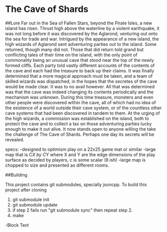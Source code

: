 # The Cave of Shards
##Lore
Far out in the Sea of Fallen Stars, beyond the Pirate Isles, a new island has risen.
Thrust high above the waterline by a violent earthquake, it  was not long before
it was discovered by the Aglarond, venturing out onto the sea for trade and war.
Intrigued by the appearance of a new island, the high wizards of Aglarond sent
adventuring parties out to the island. Some returned, though many did not.
Those that did return told grand but conflicting tales of their time on the
island, with the only point of commonality being an unusual cave that stood
near the top of the newly formed cliffs. Each party told vastly different
accounts of the contents of the cave and each had the treasure to back up their
claims. It was finally determined that a more magical approach must be taken,
and a team of skilled wizards was dispatched, in the hopes that the secretes of
the cave would be made clear. It was to no avail however. All that was determined
was that the cave was indeed changing its contents periodically and the
mechanism was unknown. During this time treasure, monsters and even other
people were discovered within the cave, all of which had no idea of the
existence of a world outside their cave system, or of the countless other cave
systems that had been discovered in tandem to them. At the urging of the high
wizards, a commission was established on the island, both to protect the cave
and to collect a tax on those adventuring parties lucky enough to make it out
alive. It now stands open to anyone willing the take the challenge of
The Cave of Shards. Perhaps one day its secrets will be revealed.

specs:
-designed to optimism play on a 22x25 game mat or similar
-large map that is C*X by C*Y where X and Y are the edge dimensions of the play surface
as decided by players, c is some scalar (8 ish)
-large map is chopped to size and presented as different rooms.

##Building

This project contains git submodules, specially jsoncpp.
To build this project after cloning
1. git submodule init   
2. git submodule update
3. if step 2 fails run "git submodule sync" then repeat step 2.
4. make


-Block Text
